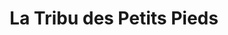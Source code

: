 ---
title: "La Tribu des Petits Pieds"
url: /puteaux/la-tribu-des-petits-pieds/
shop: chaussures
---